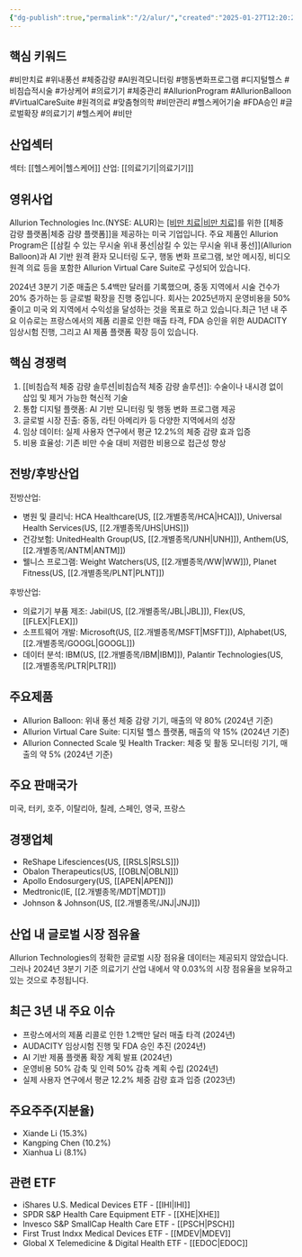 ```yaml
---
{"dg-publish":true,"permalink":"/2/alur/","created":"2025-01-27T12:20:27.097+09:00","updated":"2025-06-03T20:05:57.602+09:00"}
---
```


## 핵심 키워드

#비만치료 #위내풍선 #체중감량 #AI원격모니터링 #행동변화프로그램 #디지털헬스 #비침습적시술 #가상케어 #의료기기 #체중관리 #AllurionProgram #AllurionBalloon #VirtualCareSuite #원격의료 #맞춤형의학 #비만관리 #헬스케어기술 #FDA승인 #글로벌확장 #의료기기 #헬스케어 #비만 

## 산업섹터

섹터: [[헬스케어\|헬스케어]]
산업: [[의료기기\|의료기기]]

## 영위사업

Allurion Technologies Inc.(NYSE: ALUR)는 [[비만 치료\|비만 치료]]([[비만\|비만]])를 위한 [[체중 감량 플랫폼\|체중 감량 플랫폼]]을 제공하는 미국 기업입니다. 주요 제품인 Allurion Program은 [[삼킬 수 있는 무시술 위내 풍선\|삼킬 수 있는 무시술 위내 풍선]](Allurion Balloon)과 AI 기반 원격 환자 모니터링 도구, 행동 변화 프로그램, 보안 메시징, 비디오 원격 의료 등을 포함한 Allurion Virtual Care Suite로 구성되어 있습니다.

2024년 3분기 기준 매출은 5.4백만 달러를 기록했으며, 중동 지역에서 시술 건수가 20% 증가하는 등 글로벌 확장을 진행 중입니다. 회사는 2025년까지 운영비용을 50% 줄이고 미국 외 지역에서 수익성을 달성하는 것을 목표로 하고 있습니다.최근 1년 내 주요 이슈로는 프랑스에서의 제품 리콜로 인한 매출 타격, FDA 승인을 위한 AUDACITY 임상시험 진행, 그리고 AI 제품 플랫폼 확장 등이 있습니다.

## 핵심 경쟁력

1. [[비침습적 체중 감량 솔루션\|비침습적 체중 감량 솔루션]]: 수술이나 내시경 없이 삽입 및 제거 가능한 혁신적 기술
2. 통합 디지털 플랫폼: AI 기반 모니터링 및 행동 변화 프로그램 제공
3. 글로벌 시장 진출: 중동, 라틴 아메리카 등 다양한 지역에서의 성장
4. 임상 데이터: 실제 사용자 연구에서 평균 12.2%의 체중 감량 효과 입증
5. 비용 효율성: 기존 비만 수술 대비 저렴한 비용으로 접근성 향상

## 전방/후방산업

전방산업:

- 병원 및 클리닉: HCA Healthcare(US, [[2.개별종목/HCA\|HCA]]), Universal Health Services(US, [[2.개별종목/UHS\|UHS]])
- 건강보험: UnitedHealth Group(US, [[2.개별종목/UNH\|UNH]]), Anthem(US, [[2.개별종목/ANTM\|ANTM]])
- 웰니스 프로그램: Weight Watchers(US, [[2.개별종목/WW\|WW]]), Planet Fitness(US, [[2.개별종목/PLNT\|PLNT]])

후방산업:

- 의료기기 부품 제조: Jabil(US, [[2.개별종목/JBL\|JBL]]), Flex(US, [[FLEX\|FLEX]])
- 소프트웨어 개발: Microsoft(US, [[2.개별종목/MSFT\|MSFT]]), Alphabet(US, [[2.개별종목/GOOGL\|GOOGL]])
- 데이터 분석: IBM(US, [[2.개별종목/IBM\|IBM]]), Palantir Technologies(US, [[2.개별종목/PLTR\|PLTR]])

## 주요제품

- Allurion Balloon: 위내 풍선 체중 감량 기기, 매출의 약 80% (2024년 기준)
- Allurion Virtual Care Suite: 디지털 헬스 플랫폼, 매출의 약 15% (2024년 기준)
- Allurion Connected Scale 및 Health Tracker: 체중 및 활동 모니터링 기기, 매출의 약 5% (2024년 기준)

## 주요 판매국가

미국, 터키, 호주, 이탈리아, 칠레, 스페인, 영국, 프랑스

## 경쟁업체

- ReShape Lifesciences(US, [[RSLS\|RSLS]])
- Obalon Therapeutics(US, [[OBLN\|OBLN]])
- Apollo Endosurgery(US, [[APEN\|APEN]])
- Medtronic(IE, [[2.개별종목/MDT\|MDT]])
- Johnson & Johnson(US, [[2.개별종목/JNJ\|JNJ]])

## 산업 내 글로벌 시장 점유율

Allurion Technologies의 정확한 글로벌 시장 점유율 데이터는 제공되지 않았습니다. 그러나 2024년 3분기 기준 의료기기 산업 내에서 약 0.03%의 시장 점유율을 보유하고 있는 것으로 추정됩니다.

## 최근 3년 내 주요 이슈

- 프랑스에서의 제품 리콜로 인한 1.2백만 달러 매출 타격 (2024년)
- AUDACITY 임상시험 진행 및 FDA 승인 추진 (2024년)
- AI 기반 제품 플랫폼 확장 계획 발표 (2024년)
- 운영비용 50% 감축 및 인력 50% 감축 계획 수립 (2024년)
- 실제 사용자 연구에서 평균 12.2% 체중 감량 효과 입증 (2023년)

## 주요주주(지분율)

- Xiande Li (15.3%)
- Kangping Chen (10.2%)
- Xianhua Li (8.1%)

## 관련 ETF

- iShares U.S. Medical Devices ETF - [[IHI\|IHI]]
- SPDR S&P Health Care Equipment ETF - [[XHE\|XHE]]
- Invesco S&P SmallCap Health Care ETF - [[PSCH\|PSCH]]
- First Trust Indxx Medical Devices ETF - [[MDEV\|MDEV]]
- Global X Telemedicine & Digital Health ETF - [[EDOC\|EDOC]]